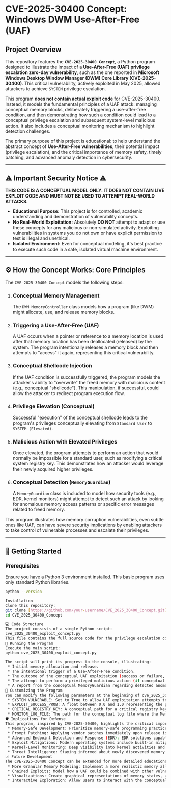 # CVE-2025-30400 Concept: Windows DWM Use-After-Free (UAF)

## Project Overview

This repository features the **`CVE-2025-30400 Concept`**, a Python program designed to illustrate the impact of a **Use-After-Free (UAF) privilege escalation zero-day vulnerability**, such as the one reported in **Microsoft Windows Desktop Window Manager (DWM) Core Library (CVE-2025-30400)**. This critical vulnerability, actively exploited in May 2025, allowed attackers to achieve `SYSTEM` privilege escalation.

This program **does not contain actual exploit code** for CVE-2025-30400. Instead, it models the fundamental principles of a UAF attack: managing conceptual memory blocks, deliberately triggering a use-after-free condition, and then demonstrating how such a condition could lead to a conceptual privilege escalation and subsequent system-level malicious action. It also includes a conceptual monitoring mechanism to highlight detection challenges.

The primary purpose of this project is educational: to help understand the abstract concept of **Use-After-Free vulnerabilities**, their potential impact (privilege escalation), and the critical importance of memory safety, timely patching, and advanced anomaly detection in cybersecurity.

---

## ⚠️ Important Security Notice ⚠️

**THIS CODE IS A CONCEPTUAL MODEL ONLY. IT DOES NOT CONTAIN LIVE EXPLOIT CODE AND MUST NOT BE USED TO ATTEMPT REAL-WORLD ATTACKS.**

* **Educational Purpose:** This project is for controlled, academic understanding and demonstration of vulnerability concepts.
* **No Real-World Exploitation:** Absolutely **DO NOT** attempt to adapt or use these concepts for any malicious or non-simulated activity. Exploiting vulnerabilities in systems you do not own or have explicit permission to test is illegal and unethical.
* **Isolated Environment:** Even for conceptual modeling, it's best practice to execute such code in a safe, isolated virtual machine environment.

---

## ⚙️ How the Concept Works: Core Principles

The `CVE-2025-30400 Concept` models the following steps:

1.  ### Conceptual Memory Management
    The `DWM_MemoryController` class models how a program (like DWM) might allocate, use, and release memory blocks.

2.  ### Triggering a Use-After-Free (UAF)
    A UAF occurs when a pointer or reference to a memory location is used after that memory location has been deallocated (released) by the system. The program intentionally releases a memory block and then attempts to "access" it again, representing this critical vulnerability.

3.  ### Conceptual Shellcode Injection
    If the UAF condition is successfully triggered, the program models the attacker's ability to "overwrite" the freed memory with malicious content (e.g., conceptual "shellcode"). This manipulation, if successful, could allow the attacker to redirect program execution flow.

4.  ### Privilege Elevation (Conceptual)
    Successful "execution" of the conceptual shellcode leads to the program's privileges conceptually elevating from `Standard User` to `SYSTEM (Elevated)`.

5.  ### Malicious Action with Elevated Privileges
    Once elevated, the program attempts to perform an action that would normally be impossible for a standard user, such as modifying a critical system registry key. This demonstrates how an attacker would leverage their newly acquired higher privileges.

6.  ### Conceptual Detection (`MemoryGuardian`)
    A `MemoryGuardian` class is included to model how security tools (e.g., EDR, kernel monitors) might attempt to detect such an attack by looking for anomalous memory access patterns or specific error messages related to freed memory.

This program illustrates how memory corruption vulnerabilities, even subtle ones like UAF, can have severe security implications by enabling attackers to take control of vulnerable processes and escalate their privileges.

---

## 🚀 Getting Started

### Prerequisites

Ensure you have a Python 3 environment installed. This basic program uses only standard Python libraries.

```bash
python --version

Installation
Clone this repository:
git clone [https://github.com/your-username/CVE_2025_30400_Concept.git](https://github.com/your-username/CVE_2025_30400_Concept.git)
cd CVE_2025_30400_Concept

💻 Code Structure
The project consists of a single Python script:
cve_2025_30400_exploit_concept.py
This file contains the full source code for the privilege escalation conceptual model.
🏃 Running the Program
Execute the main script:
python cve_2025_30400_exploit_concept.py

The script will print its progress to the console, illustrating:
 * Initial memory allocation and release.
 * The intentional trigger of a Use-After-Free condition.
 * The outcome of the conceptual UAF exploitation (success or failure, depending on SYSTEM_VULNERABLE and EXPLOIT_SUCCESS_PROB).
 * The attempt to perform a privileged malicious action (if conceptual escalation is successful).
 * A report from the conceptual MemoryGuardian regarding detected anomalies.
🔧 Customizing the Program
You can modify the following parameters at the beginning of cve_2025_30400_exploit_concept.py to experiment with different scenarios:
 * SYSTEM_VULNERABLE: Set to True to allow UAF exploitation attempts to succeed, False to model a patched system where the exploit is prevented.
 * EXPLOIT_SUCCESS_PROB: A float between 0.0 and 1.0 representing the probability of the conceptual UAF exploit successfully elevating privileges.
 * CRITICAL_REGISTRY_KEY: A conceptual path for a critical registry key that would require elevated privileges to modify.
 * MONITOR_LOG_FILE: The path for the conceptual log file where the MemoryGuardian looks for indicators.
🛡️ Implications for Defense
This program, inspired by CVE-2025-30400, highlights the critical importance of memory safety and proactive defense against vulnerabilities like Use-After-Free:
 * Memory-Safe Development: Prioritize memory-safe programming practices and languages to prevent UAF and other memory corruption bugs.
 * Prompt Patching: Applying vendor patches immediately upon release is crucial, as zero-days are often actively exploited in the wild before public disclosure.
 * Advanced Endpoint Detection and Response (EDR): EDR solutions capable of detecting anomalous memory access patterns, unexpected process behavior, and kernel-level deviations are essential for identifying active exploits.
 * Exploit Mitigations: Modern operating systems include built-in mitigations (e.g., ASLR, DEP, Control Flow Guard) designed to make UAF exploitation harder, but they are not foolproof.
 * Kernel-Level Monitoring: Deep visibility into kernel activities and system calls can help identify when a UAF vulnerability is being actively exploited.
 * Threat Intelligence: Staying informed about newly discovered memory corruption zero-days and active exploitation campaigns is vital for proactive defense.
📈 Future Development
The CVE-2025-30400 Concept can be extended for more detailed educational purposes:
 * More Granular Memory Modeling: Implement a more realistic memory allocation/deallocation model that includes concepts like heap spraying.
 * Chained Exploits: Model how a UAF could be combined with other vulnerability types (e.g., an information leak) to achieve more potent attacks.
 * Visualizations: Create graphical representations of memory states, allocations, and the UAF condition to enhance understanding.
 * Interactive Exploration: Allow users to interact with the conceptual system and observe the effects of various actions on memory and privilege states.

